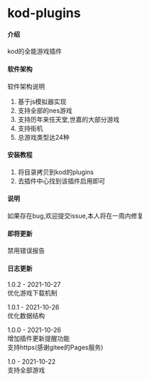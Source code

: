 # kod-plugins

#### 介绍
kod的全能游戏插件

#### 软件架构
软件架构说明  
1. 基于js模拟器实现  
2. 支持全部的nes游戏  
3. 支持历年来任天堂,世嘉的大部分游戏  
4. 支持街机  
5. 总游戏类型达24种  

#### 安装教程

1.  将目录拷贝到kod的plugins  
2.  去插件中心找到该插件启用即可  

#### 说明
如果存在bug,欢迎提交issue,本人将在一周内修复 

#### 即将更新
禁用错误报告

#### 日志更新
1.0.2 - 2021-10-27  
优化游戏下载机制

1.0.1 - 2021-10-26  
优化数据结构  

1.0.0 - 2021-10-26  
增加插件更新提醒功能  
支持https(感谢gitee的Pages服务)  

1.0 - 2021-10-22  
支持全部游戏  
